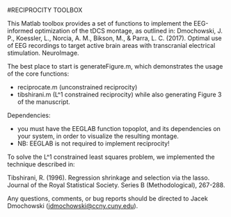 #RECIPROCITY TOOLBOX

This Matlab toolbox provides a set of functions to implement the EEG-informed optimization of the tDCS montage, as outlined in:
Dmochowski, J. P., Koessler, L., Norcia, A. M., Bikson, M., & Parra, L. C. (2017). Optimal use of EEG recordings to target active brain areas with transcranial electrical stimulation. NeuroImage.

The best place to start is generateFigure.m, which demonstrates the usage of the core functions:
  * reciprocate.m (unconstrained reciprocity)
  * tibshirani.m (L^1 constrained reciprocity)
while also generating Figure 3 of the manuscript.

Dependencies:
  * you must have the EEGLAB function topoplot, and its dependencies on your system, in order to visualize the resulting montage.  
  * NB: EEGLAB is not required to implement reciprocity!
  
To solve the L^1 constrained least squares problem, we implemented the technique described in:

Tibshirani, R. (1996). Regression shrinkage and selection via the lasso. Journal of the Royal Statistical Society. Series B (Methodological), 267-288.

Any questions, comments, or bug reports should be directed to Jacek Dmochowski (jdmochowski@ccny.cuny.edu).
